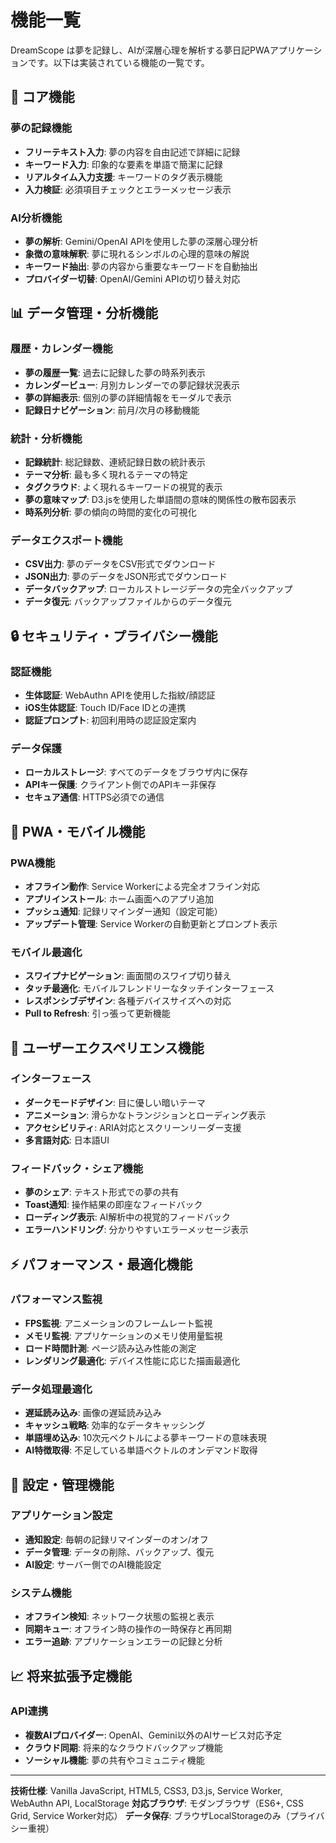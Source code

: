 # 機能一覧

DreamScope は夢を記録し、AIが深層心理を解析する夢日記PWAアプリケーションです。以下は実装されている機能の一覧です。

## 🌙 コア機能

### 夢の記録機能
- **フリーテキスト入力**: 夢の内容を自由記述で詳細に記録
- **キーワード入力**: 印象的な要素を単語で簡潔に記録
- **リアルタイム入力支援**: キーワードのタグ表示機能
- **入力検証**: 必須項目チェックとエラーメッセージ表示

### AI分析機能
- **夢の解析**: Gemini/OpenAI APIを使用した夢の深層心理分析
- **象徴の意味解釈**: 夢に現れるシンボルの心理的意味の解説
- **キーワード抽出**: 夢の内容から重要なキーワードを自動抽出
- **プロバイダー切替**: OpenAI/Gemini APIの切り替え対応

## 📊 データ管理・分析機能

### 履歴・カレンダー機能
- **夢の履歴一覧**: 過去に記録した夢の時系列表示
- **カレンダービュー**: 月別カレンダーでの夢記録状況表示
- **夢の詳細表示**: 個別の夢の詳細情報をモーダルで表示
- **記録日ナビゲーション**: 前月/次月の移動機能

### 統計・分析機能
- **記録統計**: 総記録数、連続記録日数の統計表示
- **テーマ分析**: 最も多く現れるテーマの特定
- **タグクラウド**: よく現れるキーワードの視覚的表示
- **夢の意味マップ**: D3.jsを使用した単語間の意味的関係性の散布図表示
- **時系列分析**: 夢の傾向の時間的変化の可視化

### データエクスポート機能
- **CSV出力**: 夢のデータをCSV形式でダウンロード
- **JSON出力**: 夢のデータをJSON形式でダウンロード
- **データバックアップ**: ローカルストレージデータの完全バックアップ
- **データ復元**: バックアップファイルからのデータ復元

## 🔒 セキュリティ・プライバシー機能

### 認証機能
- **生体認証**: WebAuthn APIを使用した指紋/顔認証
- **iOS生体認証**: Touch ID/Face IDとの連携
- **認証プロンプト**: 初回利用時の認証設定案内

### データ保護
- **ローカルストレージ**: すべてのデータをブラウザ内に保存
- **APIキー保護**: クライアント側でのAPIキー非保存
- **セキュア通信**: HTTPS必須での通信

## 📱 PWA・モバイル機能

### PWA機能
- **オフライン動作**: Service Workerによる完全オフライン対応
- **アプリインストール**: ホーム画面へのアプリ追加
- **プッシュ通知**: 記録リマインダー通知（設定可能）
- **アップデート管理**: Service Workerの自動更新とプロンプト表示

### モバイル最適化
- **スワイプナビゲーション**: 画面間のスワイプ切り替え
- **タッチ最適化**: モバイルフレンドリーなタッチインターフェース
- **レスポンシブデザイン**: 各種デバイスサイズへの対応
- **Pull to Refresh**: 引っ張って更新機能

## 🎨 ユーザーエクスペリエンス機能

### インターフェース
- **ダークモードデザイン**: 目に優しい暗いテーマ
- **アニメーション**: 滑らかなトランジションとローディング表示
- **アクセシビリティ**: ARIA対応とスクリーンリーダー支援
- **多言語対応**: 日本語UI

### フィードバック・シェア機能
- **夢のシェア**: テキスト形式での夢の共有
- **Toast通知**: 操作結果の即座なフィードバック
- **ローディング表示**: AI解析中の視覚的フィードバック
- **エラーハンドリング**: 分かりやすいエラーメッセージ表示

## ⚡ パフォーマンス・最適化機能

### パフォーマンス監視
- **FPS監視**: アニメーションのフレームレート監視
- **メモリ監視**: アプリケーションのメモリ使用量監視
- **ロード時間計測**: ページ読み込み性能の測定
- **レンダリング最適化**: デバイス性能に応じた描画最適化

### データ処理最適化
- **遅延読み込み**: 画像の遅延読み込み
- **キャッシュ戦略**: 効率的なデータキャッシング
- **単語埋め込み**: 10次元ベクトルによる夢キーワードの意味表現
- **AI特徴取得**: 不足している単語ベクトルのオンデマンド取得

## 🔧 設定・管理機能

### アプリケーション設定
- **通知設定**: 毎朝の記録リマインダーのオン/オフ
- **データ管理**: データの削除、バックアップ、復元
- **AI設定**: サーバー側でのAI機能設定

### システム機能
- **オフライン検知**: ネットワーク状態の監視と表示
- **同期キュー**: オフライン時の操作の一時保存と再同期
- **エラー追跡**: アプリケーションエラーの記録と分析

## 📈 将来拡張予定機能

### API連携
- **複数AIプロバイダー**: OpenAI、Gemini以外のAIサービス対応予定
- **クラウド同期**: 将来的なクラウドバックアップ機能
- **ソーシャル機能**: 夢の共有やコミュニティ機能

---

**技術仕様**: Vanilla JavaScript, HTML5, CSS3, D3.js, Service Worker, WebAuthn API, LocalStorage
**対応ブラウザ**: モダンブラウザ（ES6+, CSS Grid, Service Worker対応）
**データ保存**: ブラウザLocalStorageのみ（プライバシー重視）